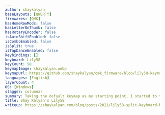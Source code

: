 ```yaml
---
author: shaykalyan
baseLayouts: [QWERTY]
firmwares: [QMK]
hasHomeRowMods: false
hasLetterOnThumb: false
hasRotaryEncoder: false
isAutoShiftEnabled: false
isComboEnabled: false
isSplit: true
isTapDanceEnabled: false
keybindings: []
keyboard: Lily58
keyCount: 58
keymapImage: shaykalyan.webp
keymapUrl: https://github.com/shaykalyan/qmk_firmware/blob/lily58-keymap-add-shaykalyan/keyboards/lily58/keymaps/shaykalyan/
languages: [English]
layerCount: 4
OS: [Windows]
stagger: columnar
summary: Taking the default keymap as my starting point, I started to tweak things almost immediately to fit my typing style and allow me to ease into a layout that isn't too far from a standard QWERTY keyboard. Build log available.
title: Shay Kalyan's Lily58
writeup: https://shaykalyan.com/blog/posts/2021/lily58-split-keyboard-build/
---
```

